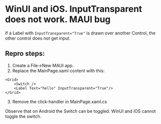 # WinUI and iOS. InputTransparent does not work. MAUI bug 


If a Label with `InputTransparent="True"` is drawn over another Control, the other control does not get input.  

## Repro steps:
1. Create a File->New MAUI app.
2. Replace the MainPage.xaml content with this:
```xaml
<Grid>
    <Switch />
    <Label Text="hello" InputTransparent="True"/>
</Grid>
```
3. Remove the click-handler in MainPage.xaml.cs

Observe that on Android the Switch can be toggled. WinUI and iOS cannot toggle the switch.

